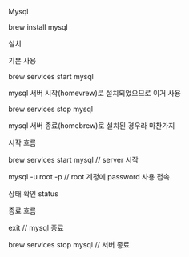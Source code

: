 Mysql

brew install mysql
>
설치

기본 사용

brew services start mysql
>
mysql 서버 시작(homevrew)로 설치되었으므로 이거 사용

brew services stop mysql
>
mysql 서버 종료(homebrew)로 설치된 경우라 마찬가지

시작 흐름

brew services start mysql // server 시작

mysql -u root -p // root 계정에 password 사용 접속

상태 확인
status

종료 흐름

exit // mysql 종료

brew services stop mysql // 서버 종료
